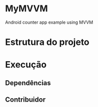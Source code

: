 # MyMVVM

Android counter app example using MVVM
 
# Estrutura do projeto

# Execução

## Dependências 

## Contribuidor 
